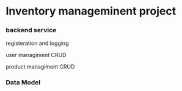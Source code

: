 # Inventory manageminent project

### backend service
registeration and logging

user managiment
CRUD


product managiment
CRUD

### Data Model

